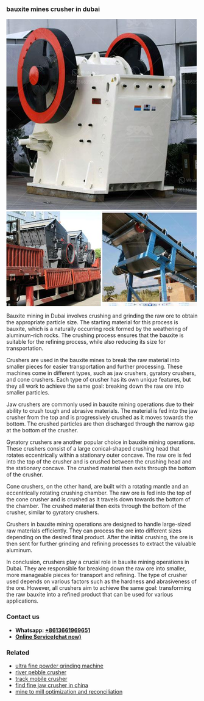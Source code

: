 <h3>bauxite mines crusher in dubai</h3><img src='1708589211.jpg' alt=''><p>Bauxite mining in Dubai involves crushing and grinding the raw ore to obtain the appropriate particle size. The starting material for this process is bauxite, which is a naturally occurring rock formed by the weathering of aluminum-rich rocks. The crushing process ensures that the bauxite is suitable for the refining process, while also reducing its size for transportation.</p><p>Crushers are used in the bauxite mines to break the raw material into smaller pieces for easier transportation and further processing. These machines come in different types, such as jaw crushers, gyratory crushers, and cone crushers. Each type of crusher has its own unique features, but they all work to achieve the same goal: breaking down the raw ore into smaller particles.</p><p>Jaw crushers are commonly used in bauxite mining operations due to their ability to crush tough and abrasive materials. The material is fed into the jaw crusher from the top and is progressively crushed as it moves towards the bottom. The crushed particles are then discharged through the narrow gap at the bottom of the crusher.</p><p>Gyratory crushers are another popular choice in bauxite mining operations. These crushers consist of a large conical-shaped crushing head that rotates eccentrically within a stationary outer concave. The raw ore is fed into the top of the crusher and is crushed between the crushing head and the stationary concave. The crushed material then exits through the bottom of the crusher.</p><p>Cone crushers, on the other hand, are built with a rotating mantle and an eccentrically rotating crushing chamber. The raw ore is fed into the top of the cone crusher and is crushed as it travels down towards the bottom of the chamber. The crushed material then exits through the bottom of the crusher, similar to gyratory crushers.</p><p>Crushers in bauxite mining operations are designed to handle large-sized raw materials efficiently. They can process the ore into different sizes depending on the desired final product. After the initial crushing, the ore is then sent for further grinding and refining processes to extract the valuable aluminum.</p><p>In conclusion, crushers play a crucial role in bauxite mining operations in Dubai. They are responsible for breaking down the raw ore into smaller, more manageable pieces for transport and refining. The type of crusher used depends on various factors such as the hardness and abrasiveness of the ore. However, all crushers aim to achieve the same goal: transforming the raw bauxite into a refined product that can be used for various applications.</p><h3>Contact us</h3><ul><li><strong>Whatsapp:&nbsp;<a href="https://wa.me/8613661969651">+8613661969651</a></strong></li><li><a href="https://swt.shibang-china.com/?git&amp;zhl&amp;bauxite mines crusher in dubai"><strong>Online Service(chat now)</strong></a></li></ul><h3>Related</h3><ul><li><a href='ultra fine powder grinding machine.md'>ultra fine powder grinding machine</a></li><li><a href='river pebble crusher.md'>river pebble crusher</a></li><li><a href='track mobile crusher.md'>track mobile crusher</a></li><li><a href='find fine jaw crusher in china.md'>find fine jaw crusher in china</a></li><li><a href='mine to mill optimization and reconciliation.md'>mine to mill optimization and reconciliation</a></li></ul>